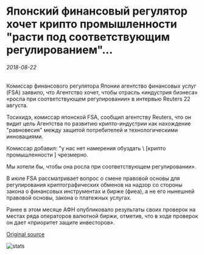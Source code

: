 # Японский финансовый регулятор хочет крипто промышленности "расти под соответствующим регулированием"...

###### 2018-08-22

Комиссар финансового регулятора Японии агентство финансовых услуг (FSA) заявило, что Агентство хочет, чтобы отрасль «индустрия бизнеса» «росла при соответствующем регулировании» в интервью Reuters 22 августа.

Тосихидэ, комиссар японской FSA, сообщил агентству Reuters, что он видит цель Агентства по развитию крипто-индустрии как нахождение "равновесия" между защитой потребителей и технологическими инновациями.

Комиссар добавил: "у нас нет намерения обуздать \ [крипто промышленности \] чрезмерно.

Мы хотели бы, чтобы она росла при соответствующем регулировании».

В июле FSA рассматривает вопрос о смене правовой основы для регулирования криптографических обменов на надзор со стороны закона о финансовых инструментах и бирже (фиеа), а не его нынешней правовой основы, закона о платежных услугах.

Ранее в этом месяце АФН опубликовало результаты своих проверок на местах ряда операторов валютной биржи, отметив, что в ходе проверок он дает «приоритет защите инвесторов».

[Original source](https://cointelegraph.com/news/japans-financial-regulator-wants-crypto-industry-to-grow-under-appropriate-regulation)

![stats](https://c.statcounter.com/11760860/0/a89fa40b/1/ "stats")